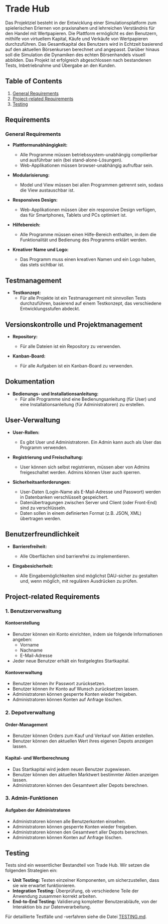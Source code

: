 # Trade Hub

Das Projektziel besteht in der Entwicklung einer Simulationsplatform zum spielerischen Erlernen von praxisnahem und lehrreichen Verständnis für den Handel mit Wertpapieren. Die Plattform ermöglicht es den Benutzern, mithilfe von virtuellem Kapital, Käufe und Verkäufe von Wertpapieren durchzuführen. Das Gesamtkapital des Benutzers wird in Echtzeit basierend auf den aktuellen Börsenkursen berechnet und angepasst. Darüber hinaus soll die Simulation die Dynamiken des echten Börsenhandels visuell abbilden. 
Das Projekt ist erfolgreich abgeschlossen nach bestandenen Tests, Inbetriebnahme und Übergabe an den Kunden.

## Table of Contents

1. [General Requirements](#general-requirements)
2. [Project-related Requirements](#project-related-requirements)
3. [Testing](#testing)

## Requirements

### General Requirements

- **Plattformunabhängigkeit:** 
  - Alle Programme müssen betriebssystem-unabhängig compilierbar und ausführbar sein (bei stand-alone-Lösungen).
  - Web-Applikationen müssen browser-unabhängig aufrufbar sein.

- **Modularisierung:** 
  - Model und View müssen bei allen Programmen getrennt sein, sodass die View austauschbar ist.

- **Responsives Design:** 
  - Web-Applikationen müssen über ein responsive Design verfügen, das für Smartphones, Tablets und PCs optimiert ist.

- **Hilfebereich:** 
  - Alle Programme müssen einen Hilfe-Bereich enthalten, in dem die Funktionalität und Bedienung des Programms erklärt werden.

- **Kreativer Name und Logo:** 
  - Das Programm muss einen kreativen Namen und ein Logo haben, das stets sichtbar ist.

## Testmanagement
- **Testkonzept:** 
  - Für alle Projekte ist ein Testmanagement mit sinnvollen Tests durchzuführen, basierend auf einem Testkonzept, das verschiedene Entwicklungsstufen abdeckt.

## Versionskontrolle und Projektmanagement
- **Repository:** 
  - Für alle Dateien ist ein Repository zu verwenden.
  
- **Kanban-Board:** 
  - Für alle Aufgaben ist ein Kanban-Board zu verwenden.

## Dokumentation
- **Bedienungs- und Installationsanleitung:** 
  - Für alle Programme sind eine Bedienungsanleitung (für User) und eine Installationsanleitung (für Administratoren) zu erstellen.

## User-Verwaltung
- **User-Rollen:** 
  - Es gibt User und Administratoren. Ein Admin kann auch als User das Programm verwenden.
  
- **Registrierung und Freischaltung:** 
  - User können sich selbst registrieren, müssen aber von Admins freigeschaltet werden. Admins können User auch sperren.

- **Sicherheitsanforderungen:** 
  - User-Daten (Login-Name als E-Mail-Adresse und Passwort) werden in Datenbanken verschlüsselt gespeichert.
  - Datenübertragungen zwischen Server und Client (oder Front-End) sind zu verschlüsseln.
  - Daten sollen in einem definierten Format (z.B. JSON, XML) übertragen werden.

## Benutzerfreundlichkeit
- **Barrierefreiheit:** 
  - Alle Oberflächen sind barrierefrei zu implementieren.
  
- **Eingabesicherheit:** 
  - Alle Eingabemöglichkeiten sind möglichst DAU-sicher zu gestalten und, wenn möglich, mit regulären Ausdrücken zu prüfen.

## Project-related Requirements

### 1. Benutzerverwaltung

#### Kontoerstellung
- Benutzer können ein Konto einrichten, indem sie folgende Informationen angeben:
  - Vorname
  - Nachname
  - E-Mail-Adresse
- Jeder neue Benutzer erhält ein festgelegtes Startkapital.

#### Kontoverwaltung
- Benutzer können ihr Passwort zurücksetzen.
- Benutzer können ihr Konto auf Wunsch zurücksetzen lassen.
- Administratoren können gesperrte Konten wieder freigeben.
- Administratoren können Konten auf Anfrage löschen.

### 2. Depotverwaltung

#### Order-Management
- Benutzer können Orders zum Kauf und Verkauf von Aktien erstellen.
- Benutzer können den aktuellen Wert ihres eigenen Depots anzeigen lassen.

#### Kapital- und Wertberechnung
- Das Startkapital wird jedem neuen Benutzer zugewiesen.
- Benutzer können den aktuellen Marktwert bestimmter Aktien anzeigen lassen.
- Administratoren können den Gesamtwert aller Depots berechnen.

### 3. Admin-Funktionen

#### Aufgaben der Administratoren
- Administratoren können alle Benutzerkonten einsehen.
- Administratoren können gesperrte Konten wieder freigeben.
- Administratoren können den Gesamtwert aller Depots berechnen.
- Administratoren können Konten auf Anfrage löschen.


## Testing

Tests sind ein wesentlicher Bestandteil von Trade Hub. Wir setzen die folgenden Strategien ein:

- **Unit Testing:** Testen einzelner Komponenten, um sicherzustellen, dass sie wie erwartet funktionieren.
- **Integration Testing:** Überprüfung, ob verschiedene Teile der Anwendung zusammen korrekt arbeiten.
- **End-to-End Testing:** Validierung kompletter Benutzerabläufe, von der Interaktion bis zur Datenverarbeitung.

Für detaillierte Testfälle und -verfahren siehe die Datei [TESTING.md](TESTING.md).